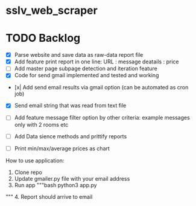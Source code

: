 # sslv_web_scraper

# TODO Backlog
- [x] Parse website and save data as raw-data report file 
- [x] Add feature print report in one line: URL : message deatails : price
- [ ] Add master page subpage detection and iteration feature
- [x] Code for send gmail implemented and tested and working
- [x| Add send email results via gmail option (can be automated as cron job)
- [x] Send email string that was read from text file 
- [ ] Add feature message filter option by other criteria: example messages only with 2 rooms etc
- [ ] Add Data sience methods and prittify reports
- [ ] Print min/max/average prices as chart 


How to use application:

1. Clone repo
2. Update gmailer.py file with your email address
3. Run app
"""bash
python3 app.py

"""
4. Report should arrive to email
  
